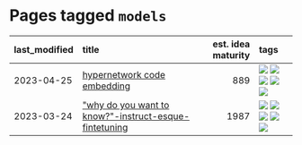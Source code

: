 # Pages tagged `models`

|last_modified|title|est. idea maturity|tags
|:---|:---|---:|:---|
|2023-04-25|[hypernetwork code embedding](../hypernetwork_embedding_for_code.md)|889|[![](https://img.shields.io/badge/tag-LLM-9c3a4a)](../tags/LLM.md) [![](https://img.shields.io/badge/tag-embeddings-dad82b)](../tags/embeddings.md) [![](https://img.shields.io/badge/tag-machinelearning-35d420)](../tags/machinelearning.md) [![](https://img.shields.io/badge/tag-models-32d44f)](../tags/models.md) [![](https://img.shields.io/badge/tag-nlp-fe4dc)](../tags/nlp.md)|
|2023-03-24|["why do you want to know?"-instruct-esque-fintetuning](../whydoyouwantoknow.md)|1987|[![](https://img.shields.io/badge/tag-aiethics-6819c6)](../tags/aiethics.md) [![](https://img.shields.io/badge/tag-alignment-b4243e)](../tags/alignment.md) [![](https://img.shields.io/badge/tag-dialogue-11772b)](../tags/dialogue.md) [![](https://img.shields.io/badge/tag-models-32d44f)](../tags/models.md) [![](https://img.shields.io/badge/tag-wip-ea1833)](../tags/wip.md)|